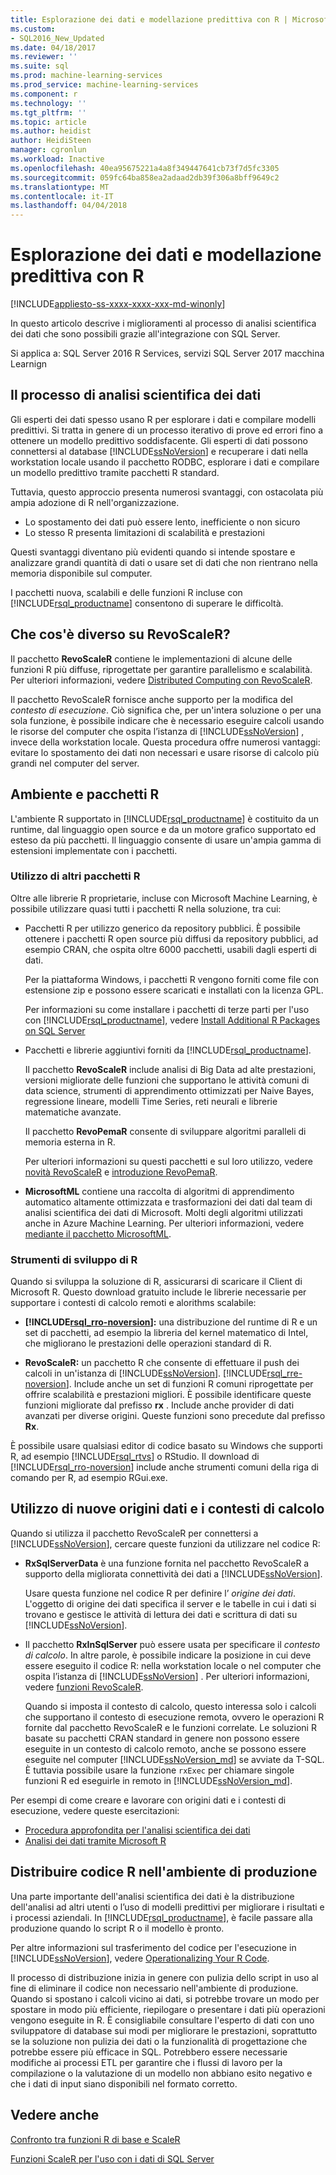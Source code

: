 ```yaml
---
title: Esplorazione dei dati e modellazione predittiva con R | Microsoft Docs
ms.custom:
- SQL2016_New_Updated
ms.date: 04/18/2017
ms.reviewer: ''
ms.suite: sql
ms.prod: machine-learning-services
ms.prod_service: machine-learning-services
ms.component: r
ms.technology: ''
ms.tgt_pltfrm: ''
ms.topic: article
ms.author: heidist
author: HeidiSteen
manager: cgronlun
ms.workload: Inactive
ms.openlocfilehash: 40ea95675221a4a8f349447641cb73f7d5fc3305
ms.sourcegitcommit: 059fc64ba858ea2adaad2db39f306a8bff9649c2
ms.translationtype: MT
ms.contentlocale: it-IT
ms.lasthandoff: 04/04/2018
---
```

# <a name="data-exploration-and-predictive-modeling-with-r"></a>Esplorazione dei dati e modellazione predittiva con R
[!INCLUDE[appliesto-ss-xxxx-xxxx-xxx-md-winonly](../../includes/appliesto-ss-xxxx-xxxx-xxx-md-winonly.md)]

In questo articolo descrive i miglioramenti al processo di analisi scientifica dei dati che sono possibili grazie all'integrazione con SQL Server.

Si applica a: SQL Server 2016 R Services, servizi SQL Server 2017 macchina Learnign

## <a name="the-data-science-process"></a>Il processo di analisi scientifica dei dati

Gli esperti dei dati spesso usano R per esplorare i dati e compilare modelli predittivi. Si tratta in genere di un processo iterativo di prove ed errori fino a ottenere un modello predittivo soddisfacente. Gli esperti di dati possono connettersi al database [!INCLUDE[ssNoVersion](../../includes/ssnoversion-md.md)] e recuperare i dati nella workstation locale usando il pacchetto RODBC, esplorare i dati e compilare un modello predittivo tramite pacchetti R standard.

Tuttavia, questo approccio presenta numerosi svantaggi, con ostacolata più ampia adozione di R nell'organizzazione. 

+ Lo spostamento dei dati può essere lento, inefficiente o non sicuro
+ Lo stesso R presenta limitazioni di scalabilità e prestazioni

Questi svantaggi diventano più evidenti quando si intende spostare e analizzare grandi quantità di dati o usare set di dati che non rientrano nella memoria disponibile sul computer.

I pacchetti nuova, scalabili e delle funzioni R incluse con [!INCLUDE[rsql_productname](../../includes/rsql-productname-md.md)] consentono di superare le difficoltà. 

## <a name="whats-different-about-revoscaler"></a>Che cos'è diverso su RevoScaleR?

Il pacchetto **RevoScaleR** contiene le implementazioni di alcune delle funzioni R più diffuse, riprogettate per garantire parallelismo e scalabilità. Per ulteriori informazioni, vedere [Distributed Computing con RevoScaleR](https://msdn.microsoft.com/microsoft-r/scaler-distributed-computing).

Il pacchetto RevoScaleR fornisce anche supporto per la modifica del *contesto di esecuzione*. Ciò significa che, per un'intera soluzione o per una sola funzione, è possibile indicare che è necessario eseguire calcoli usando le risorse del computer che ospita l’istanza di [!INCLUDE[ssNoVersion](../../includes/ssnoversion-md.md)] , invece della workstation locale. Questa procedura offre numerosi vantaggi: evitare lo spostamento dei dati non necessari e usare risorse di calcolo più grandi nel computer del server.

## <a name="r-environment-and-packages"></a>Ambiente e pacchetti R

L'ambiente R supportato in [!INCLUDE[rsql_productname](../../includes/rsql-productname-md.md)] è costituito da un runtime, dal linguaggio open source e da un motore grafico supportato ed esteso da più pacchetti. Il linguaggio consente di usare un'ampia gamma di estensioni implementate con i pacchetti.  

### <a name="using-other-r-packages"></a>Utilizzo di altri pacchetti R

Oltre alle librerie R proprietarie, incluse con Microsoft Machine Learning, è possibile utilizzare quasi tutti i pacchetti R nella soluzione, tra cui:

+ Pacchetti R per utilizzo generico da repository pubblici. È possibile ottenere i pacchetti R open source più diffusi da repository pubblici, ad esempio CRAN, che ospita oltre 6000 pacchetti, usabili dagli esperti di dati.
  
  Per la piattaforma Windows, i pacchetti R vengono forniti come file con estensione zip e possono essere scaricati e installati con la licenza GPL.  
  
  Per informazioni su come installare i pacchetti di terze parti per l'uso con [!INCLUDE[rsql_productname](../../includes/rsql-productname-md.md)], vedere [Install Additional R Packages on SQL Server](../../advanced-analytics/r/install-additional-r-packages-on-sql-server.md)  
  
+ Pacchetti e librerie aggiuntivi forniti da [!INCLUDE[rsql_productname](../../includes/rsql-productname-md.md)].   
  
     Il pacchetto **RevoScaleR** include analisi di Big Data ad alte prestazioni, versioni migliorate delle funzioni che supportano le attività comuni di data science, strumenti di apprendimento ottimizzati per Naive Bayes, regressione lineare, modelli Time Series, reti neurali e librerie matematiche avanzate.  
  
     Il pacchetto **RevoPemaR** consente di sviluppare algoritmi paralleli di memoria esterna in R.  
  
     Per ulteriori informazioni su questi pacchetti e sul loro utilizzo, vedere [novità RevoScaleR](https://msdn.microsoft.com/microsoft-r/scaler-user-guide-introduction) e [introduzione RevoPemaR](https://msdn.microsoft.com/microsoft-r/pemar-getting-started). 

+ **MicrosoftML** contiene una raccolta di algoritmi di apprendimento automatico altamente ottimizzata e trasformazioni dei dati dal team di analisi scientifica dei dati di Microsoft. Molti degli algoritmi utilizzati anche in Azure Machine Learning. Per ulteriori informazioni, vedere [mediante il pacchetto MicrosoftML](../../advanced-analytics/using-the-microsoftml-package.md).

### <a name="r-development-tools"></a>Strumenti di sviluppo di R

Quando si sviluppa la soluzione di R, assicurarsi di scaricare il Client di Microsoft R. Questo download gratuito include le librerie necessarie per supportare i contesti di calcolo remoti e alorithms scalabile:

+ **[!INCLUDE[rsql_rro-noversion](../../includes/rsql-rro-noversion-md.md)]:** una distribuzione del runtime di R e un set di pacchetti, ad esempio la libreria del kernel matematico di Intel, che migliorano le prestazioni delle operazioni standard di R.  
  
+ **RevoScaleR:** un pacchetto R che consente di effettuare il push dei calcoli in un'istanza di [!INCLUDE[ssNoVersion](../../includes/ssnoversion-md.md)]. [!INCLUDE[rsql_rre-noversion](../../includes/rsql-rre-noversion-md.md)]. Include anche un set di funzioni R comuni riprogettate per offrire scalabilità e prestazioni migliori. È possibile identificare queste funzioni migliorate dal prefisso **rx** . Include anche provider di dati avanzati per diverse origini. Queste funzioni sono precedute dal prefisso **Rx**.

È possibile usare qualsiasi editor di codice basato su Windows che supporti R, ad esempio [!INCLUDE[rsql_rtvs](../../includes/rsql-rtvs-md.md)] o RStudio. Il download di [!INCLUDE[rsql_rro-noversion](../../includes/rsql-rro-noversion-md.md)] include anche strumenti comuni della riga di comando per R, ad esempio RGui.exe.

## <a name="use-new-data-sources-and-compute-contexts"></a>Utilizzo di nuove origini dati e i contesti di calcolo

Quando si utilizza il pacchetto RevoScaleR per connettersi a [!INCLUDE[ssNoVersion](../../includes/ssnoversion-md.md)], cercare queste funzioni da utilizzare nel codice R:

+ **RxSqlServerData** è una funzione fornita nel pacchetto RevoScaleR a supporto della migliorata connettività dei dati a [!INCLUDE[ssNoVersion](../../includes/ssnoversion-md.md)].
  
     Usare questa funzione nel codice R per definire l’ *origine dei dati*. L'oggetto di origine dei dati specifica il server e le tabelle in cui i dati si trovano e gestisce le attività di lettura dei dati e scrittura di dati su [!INCLUDE[ssNoVersion](../../includes/ssnoversion-md.md)].
  
-   Il pacchetto **RxInSqlServer** può essere usata per specificare il *contesto di calcolo*.  In altre parole, è possibile indicare la posizione in cui deve essere eseguito il codice R: nella workstation locale o nel computer che ospita l’istanza di [!INCLUDE[ssNoVersion](../../includes/ssnoversion-md.md)] .  Per ulteriori informazioni, vedere [funzioni RevoScaleR](https://msdn.microsoft.com/microsoft-r/scaler/scaler).
  
     Quando si imposta il contesto di calcolo, questo interessa solo i calcoli che supportano il contesto di esecuzione remota, ovvero le operazioni R fornite dal pacchetto RevoScaleR e le funzioni correlate. Le soluzioni R basate su pacchetti CRAN standard in genere non possono essere eseguite in un contesto di calcolo remoto, anche se possono essere eseguite nel computer [!INCLUDE[ssNoVersion_md](../../includes/ssnoversion-md.md)] se avviate da T-SQL. È tuttavia possibile usare la funzione `rxExec` per chiamare singole funzioni R ed eseguirle in remoto in [!INCLUDE[ssNoVersion_md](../../includes/ssnoversion-md.md)].

Per esempi di come creare e lavorare con origini dati e i contesti di esecuzione, vedere queste esercitazioni:

+ [Procedura approfondita per l'analisi scientifica dei dati](../../advanced-analytics/tutorials/deepdive-data-science-deep-dive-using-the-revoscaler-packages.md)  
+  [Analisi dei dati tramite Microsoft R](https://msdn.microsoft.com/en-us/microsoft-r/data-analysis-in-microsoft-r)

## <a name="deploy-r-code-to-production"></a>Distribuire codice R nell'ambiente di produzione

Una parte importante dell'analisi scientifica dei dati è la distribuzione dell'analisi ad altri utenti o l’uso di modelli predittivi per migliorare i risultati e i processi aziendali. In [!INCLUDE[rsql_productname](../../includes/rsql-productname-md.md)], è facile passare alla produzione quando lo script R o il modello è pronto.

Per altre informazioni sul trasferimento del codice per l'esecuzione in [!INCLUDE[ssNoVersion](../../includes/ssnoversion-md.md)], vedere [Operationalizing Your R Code](../../advanced-analytics/r/operationalizing-your-r-code.md).

Il processo di distribuzione inizia in genere con pulizia dello script in uso al fine di eliminare il codice non necessario nell'ambiente di produzione. Quando si spostano i calcoli vicino ai dati, si potrebbe trovare un modo per spostare in modo più efficiente, riepilogare o presentare i dati più operazioni vengono eseguite in R.  È consigliabile consultare l'esperto di dati con uno sviluppatore di database sui modi per migliorare le prestazioni, soprattutto se la soluzione non pulizia dei dati o la funzionalità di progettazione che potrebbe essere più efficace in SQL. Potrebbero essere necessarie modifiche ai processi ETL per garantire che i flussi di lavoro per la compilazione o la valutazione di un modello non abbiano esito negativo e che i dati di input siano disponibili nel formato corretto.

## <a name="see-also"></a>Vedere anche

[Confronto tra funzioni R di base e ScaleR](https://msdn.microsoft.com/microsoft-r/scaler/compare-base-r-scaler-functions)

[Funzioni ScaleR per l'uso con i dati di SQL Server](../../advanced-analytics/r/scaler-functions-for-working-with-sql-server-data.md)
